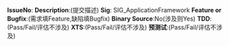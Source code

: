 **IssueNo**:
**Description**:(提交描述)
**Sig**: SIG_ApplicationFramework
**Feature or Bugfix**:(需求填Feature,缺陷填Bugfix)
**Binary Source**:No(涉及则Yes)
**TDD**:(Pass/Fail/评估不涉及)
**XTS**:(Pass/Fail/评估不涉及)
**预测试**:(Pass/Fail/评估不涉及)
